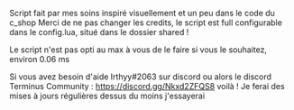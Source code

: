 Script fait par mes soins inspiré visuellement et un peu dans le code du c_shop 
Merci de ne pas changer les credits, le script est full configurable dans le config.lua, situé dans le dossier shared !

Le script n'est pas opti au max à vous de le faire si vous le souhaitez, environ 0.06 ms 

Si vous avez besoin d'aide Irthyy#2063 sur discord ou alors le discord Terminus Community : https://discord.gg/Nkxd2ZFQS8
voilà ! Je ferai des mises à jours régulières dessus du moins j'essayerai
